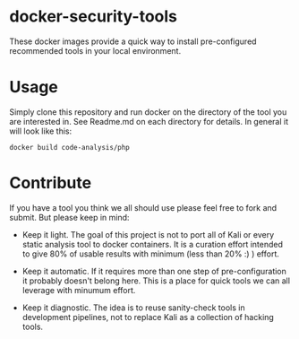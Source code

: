 # docker-security-tools

These docker images provide a quick way to install pre-configured recommended tools in your local environment.

# Usage

Simply clone this repository and run docker on the directory of the tool you are interested in.
See Readme.md on each directory for details.  In general it will look like this:

```
docker build code-analysis/php
```

# Contribute

If you have a tool you think we all should use please feel free to fork and submit. But please keep in mind:

 - Keep  it light. The goal of this project is not to port all of Kali or every static analysis tool to docker containers. It is a curation effort intended to give 80% of usable results with minimum (less than 20% :) ) effort.

- Keep it automatic. If it requires more than one step of pre-configuration it probably doesn't belong here. This is a place for quick tools we can all leverage with minumum effort.

- Keep it diagnostic. The idea is to reuse sanity-check tools in development pipelines, not to replace Kali as a collection of hacking tools. 


